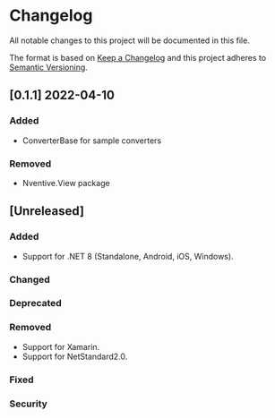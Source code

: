 # Changelog

All notable changes to this project will be documented in this file.

The format is based on [Keep a Changelog](http://keepachangelog.com/en/1.0.0/)
and this project adheres to [Semantic Versioning](http://semver.org/spec/v2.0.0.html).

## [0.1.1] 2022-04-10

### Added

- ConverterBase for sample converters

### Removed

- Nventive.View package

## [Unreleased]

### Added

- Support for .NET 8 (Standalone, Android, iOS, Windows).

### Changed

### Deprecated

### Removed

- Support for Xamarin.
- Support for NetStandard2.0.

### Fixed

### Security
